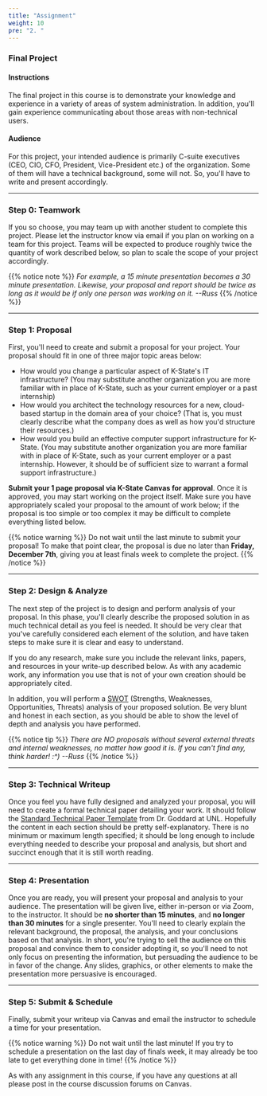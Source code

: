 ```yaml
---
title: "Assignment"
weight: 10
pre: "2. "
---
```


### Final Project

#### Instructions

The final project in this course is to demonstrate your knowledge and experience in a variety of areas of system administration. In addition, you'll gain experience communicating about those areas with non-technical users.

#### Audience

For this project, your intended audience is primarily C-suite executives (CEO, CIO, CFO, President, Vice-President etc.) of the organization. Some of them will have a technical background, some will not. So, you'll have to write and present accordingly.

---

### Step 0: Teamwork

If you so choose, you may team up with another student to complete this project. Please let the instructor know via email if you plan on working on a team for this project. Teams will be expected to produce roughly twice the quantity of work described below, so plan to scale the scope of your project accordingly.

{{% notice note %}}
_For example, a 15 minute presentation becomes a 30 minute presentation. Likewise, your proposal and report should be twice as long as it would be if only one person was working on it. --Russ_
{{% /notice %}}

---

### Step 1: Proposal

First, you'll need to create and submit a proposal for your project. Your proposal should fit in one of three major topic areas below:

* How would you change a particular aspect of K-State's IT infrastructure? (You may substitute another organization you are more familiar with in place of K-State, such as your current employer or a past internship)
* How would you architect the technology resources for a new, cloud-based startup in the domain area of your choice? (That is, you must clearly describe what the company does as well as how you'd structure their resources.)
* How would you build an effective computer support infrastructure for K-State. (You may substitute another organization you are more familiar with in place of K-State, such as your current employer or a past internship. However, it should be of sufficient size to warrant a formal support infrastructure.)

**Submit your 1 page proposal via K-State Canvas for approval**. Once it is approved, you may start working on the project itself. Make sure you have appropriately scaled your proposal to the amount of work below; if the proposal is too simple or too complex it may be difficult to complete everything listed below.

{{% notice warning %}}
Do not wait until the last minute to submit your proposal! To make that point clear, the proposal is due no later than **Friday, December 7th**, giving you at least finals week to complete the project.
{{% /notice %}}

---

### Step 2: Design & Analyze

The next step of the project is to design and perform analysis of your proposal. In this phase, you'll clearly describe the proposed solution in as much technical detail as you feel is needed. It should be very clear that you've carefully considered each element of the solution, and have taken steps to make sure it is clear and easy to understand.

If you do any research, make sure you include the relevant links, papers, and resources in your write-up described below. As with any academic work, any information you use that is not of your own creation should be appropriately cited.

In addition, you will perform a [SWOT](https://en.wikipedia.org/wiki/SWOT_analysis) (Strengths, Weaknesses, Opportunities, Threats) analysis of your proposed solution. Be very blunt and honest in each section, as you should be able to show the level of depth and analysis you have performed.

{{% notice tip %}}
_There are NO proposals without several external threats and internal weaknesses, no matter how good it is. If you can't find any, think harder! :^) --Russ_
{{% /notice %}}

---

### Step 3: Technical Writeup

Once you feel you have fully designed and analyzed your proposal, you will need to create a formal technical paper detailing your work. It should follow the [Standard Technical Paper Template](http://cse.unl.edu/~goddard/WritingResources/) from Dr. Goddard at UNL. Hopefully the content in each section should be pretty self-explanatory. There is no minimum or maximum length specified; it should be long enough to include everything needed to describe your proposal and analysis, but short and succinct enough that it is still worth reading.

---

### Step 4: Presentation

Once you are ready, you will present your proposal and analysis to your audience. The presentation will be given live, either in-person or via Zoom, to the instructor. It should be **no shorter than 15 minutes**, and **no longer than 30 minutes** for a single presenter. You'll need to clearly explain the relevant background, the proposal, the analysis, and your conclusions based on that analysis. In short, you're trying to sell the audience on this proposal and convince them to consider adopting it, so you'll need to not only focus on presenting the information, but persuading the audience to be in favor of the change. Any slides, graphics, or other elements to make the presentation more persuasive is encouraged.

---

### Step 5: Submit & Schedule

Finally, submit your writeup via Canvas and email the instructor to schedule a time for your presentation.

{{% notice warning %}}
Do not wait until the last minute! If you try to schedule a presentation on the last day of finals week, it may already be too late to get everything done in time!
{{% /notice %}}

As with any assignment in this course, if you have any questions at all please post in the course discussion forums on Canvas.
